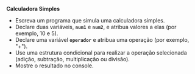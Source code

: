 **Calculadora Simples**

- Escreva um programa que simula uma calculadora simples.
- Declare duas variáveis, **`num1`** e **`num2`**, e atribua valores a elas (por exemplo, 10 e 5).
- Declare uma variável **`operador`** e atribua uma operação (por exemplo, "+").
- Use uma estrutura condicional para realizar a operação selecionada (adição, subtração, multiplicação ou divisão).
- Mostre o resultado no console.